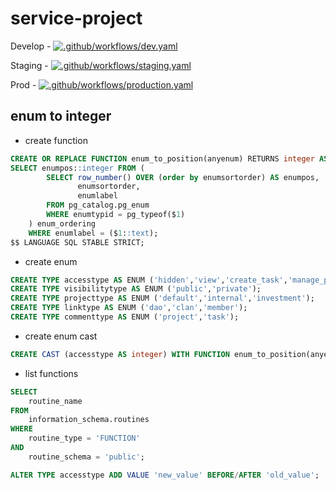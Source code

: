 # service-project

Develop - [![.github/workflows/dev.yaml](https://github.com/Samudai/service-project/actions/workflows/dev.yaml/badge.svg?branch=develop)](https://github.com/Samudai/service-project/actions/workflows/dev.yaml)

Staging - [![.github/workflows/staging.yaml](https://github.com/Samudai/service-project/actions/workflows/staging.yaml/badge.svg?branch=staging)](https://github.com/Samudai/service-project/actions/workflows/staging.yaml)

Prod - [![.github/workflows/production.yaml](https://github.com/Samudai/service-project/actions/workflows/production.yaml/badge.svg)](https://github.com/Samudai/service-project/actions/workflows/production.yaml)

## enum to integer

- create function

```sql
CREATE OR REPLACE FUNCTION enum_to_position(anyenum) RETURNS integer AS $$
SELECT enumpos::integer FROM (
        SELECT row_number() OVER (order by enumsortorder) AS enumpos,
               enumsortorder,
               enumlabel
        FROM pg_catalog.pg_enum
        WHERE enumtypid = pg_typeof($1)
    ) enum_ordering
    WHERE enumlabel = ($1::text);
$$ LANGUAGE SQL STABLE STRICT;
```

- create enum

```sql
CREATE TYPE accesstype AS ENUM ('hidden','view','create_task','manage_project');
CREATE TYPE visibilitytype AS ENUM ('public','private');
CREATE TYPE projecttype AS ENUM ('default','internal','investment');
CREATE TYPE linktype AS ENUM ('dao','clan','member');
CREATE TYPE commenttype AS ENUM ('project','task');
```

- create enum cast

```sql
CREATE CAST (accesstype AS integer) WITH FUNCTION enum_to_position(anyenum);
```

- list functions

```sql
SELECT
    routine_name
FROM 
    information_schema.routines
WHERE 
    routine_type = 'FUNCTION'
AND
    routine_schema = 'public';
```

```sql
ALTER TYPE accesstype ADD VALUE 'new_value' BEFORE/AFTER 'old_value';
```

